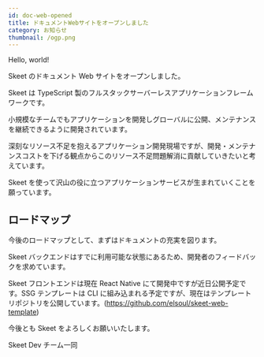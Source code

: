 ```yaml
---
id: doc-web-opened
title: ドキュメントWebサイトをオープンしました
category: お知らせ
thumbnail: /ogp.png
---
```


Hello, world!

Skeet のドキュメント Web サイトをオープンしました。

Skeet は TypeScript 製のフルスタックサーバーレスアプリケーションフレームワークです。

小規模なチームでもアプリケーションを開発しグローバルに公開、メンテナンスを継続できるように開発されています。

深刻なリソース不足を抱えるアプリケーション開発現場ですが、開発・メンテナンスコストを下げる観点からこのリソース不足問題解消に貢献していきたいと考えています。

Skeet を使って沢山の役に立つアプリケーションサービスが生まれていくことを願っています。

## ロードマップ

今後のロードマップとして、まずはドキュメントの充実を図ります。

Skeet バックエンドはすでに利用可能な状態にあるため、開発者のフィードバックを求めています。

Skeet フロントエンドは現在 React Native にて開発中ですが近日公開予定です。SSG テンプレートは CLI に組み込まれる予定ですが、現在はテンプレートリポジトリを公開しています。(https://github.com/elsoul/skeet-web-template)

今後とも Skeet をよろしくお願いいたします。

Skeet Dev チーム一同
